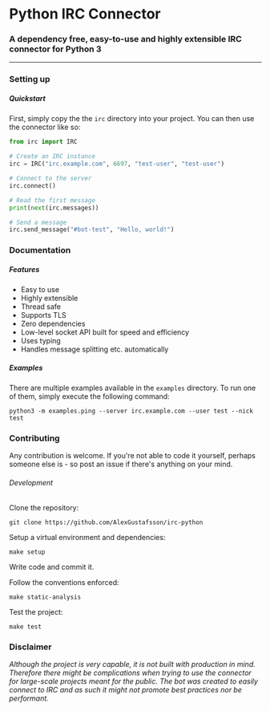 # Python IRC Connector
### A dependency free, easy-to-use and highly extensible IRC connector for Python 3
***

### Setting up

##### Quickstart

First, simply copy the the `irc` directory into your project. You can then use the connector like so:

```Python
from irc import IRC

# Create an IRC instance
irc = IRC("irc.example.com", 6697, "test-user", "test-user")

# Connect to the server
irc.connect()

# Read the first message
print(next(irc.messages))

# Send a message
irc.send_message("#bot-test", "Hello, world!")
```

### Documentation

##### Features

* Easy to use
* Highly extensible
* Thread safe
* Supports TLS
* Zero dependencies
* Low-level socket API built for speed and efficiency
* Uses typing
* Handles message splitting etc. automatically

##### Examples

There are multiple examples available in the `examples` directory. To run one of them, simply execute the following command:

```shell
python3 -m examples.ping --server irc.example.com --user test --nick test
```

### Contributing

Any contribution is welcome. If you're not able to code it yourself, perhaps someone else is - so post an issue if there's anything on your mind.

###### Development

Clone the repository:
```shell
git clone https://github.com/AlexGustafsson/irc-python
```

Setup a virtual environment and dependencies:
```shell
make setup
```

Write code and commit it.

Follow the conventions enforced:
```shell
make static-analysis
```

Test the project:
```shell
make test
```

### Disclaimer

_Although the project is very capable, it is not built with production in mind. Therefore there might be complications when trying to use the connector for large-scale projects meant for the public. The bot was created to easily connect to IRC and as such it might not promote best practices nor be performant._
